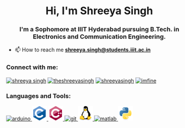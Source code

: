 <h1 align="center">Hi, I'm Shreeya Singh</h1>
<h3 align="center">I'm a Sophomore at IIIT Hyderabad pursuing B.Tech. in Electronics and Communication Engineering.</h3>

- 📫 How to reach me **shreeya.singh@students.iiit.ac.in**

<!-- <img align="right" alt="Coding" width="400" src="https://camo.githubusercontent.com/551811b7cf59daa90eac76da3fc55b79d0dfe8893ece666702d2e911bf10c5f3/68747470733a2f2f63646e2e6472696262626c652e636f6d2f75736572732f313331343437352f73637265656e73686f74732f333033313336382f6d652e676966"> -->

<h3 align="left">Connect with me:</h3>
<p align="left">
<a href="https://linkedin.com/in/shreeya singh" target="blank"><img align="center" src="https://raw.githubusercontent.com/rahuldkjain/github-profile-readme-generator/master/src/images/icons/Social/linked-in-alt.svg" alt="shreeya singh" height="30" width="40" /></a>
<a href="https://instagram.com/theshreeyasingh" target="blank"><img align="center" src="https://raw.githubusercontent.com/rahuldkjain/github-profile-readme-generator/master/src/images/icons/Social/instagram.svg" alt="theshreeyasingh" height="30" width="40" /></a>
<a href="https://www.codechef.com/users/shreeyasingh" target="blank"><img align="center" src="https://cdn.jsdelivr.net/npm/simple-icons@3.1.0/icons/codechef.svg" alt="shreeyasingh" height="30" width="40" /></a>
<a href="https://codeforces.com/profile/imfine" target="blank"><img align="center" src="https://raw.githubusercontent.com/rahuldkjain/github-profile-readme-generator/master/src/images/icons/Social/codeforces.svg" alt="imfine" height="30" width="40" /></a>
</p>

<h3 align="left">Languages and Tools:</h3>
<p align="left"> <a href="https://www.arduino.cc/" target="_blank" rel="noreferrer"> <img src="https://cdn.worldvectorlogo.com/logos/arduino-1.svg" alt="arduino" width="40" height="40"/> </a> <a href="https://www.cprogramming.com/" target="_blank" rel="noreferrer"> <img src="https://raw.githubusercontent.com/devicons/devicon/master/icons/c/c-original.svg" alt="c" width="40" height="40"/> </a> <a href="https://www.w3schools.com/cpp/" target="_blank" rel="noreferrer"> <img src="https://raw.githubusercontent.com/devicons/devicon/master/icons/cplusplus/cplusplus-original.svg" alt="cplusplus" width="40" height="40"/> </a> <a href="https://git-scm.com/" target="_blank" rel="noreferrer"> <img src="https://www.vectorlogo.zone/logos/git-scm/git-scm-icon.svg" alt="git" width="40" height="40"/> </a> <a href="https://www.linux.org/" target="_blank" rel="noreferrer"> <img src="https://raw.githubusercontent.com/devicons/devicon/master/icons/linux/linux-original.svg" alt="linux" width="40" height="40"/> </a> <a href="https://www.mathworks.com/" target="_blank" rel="noreferrer"> <img src="https://upload.wikimedia.org/wikipedia/commons/2/21/Matlab_Logo.png" alt="matlab" width="40" height="40"/> </a> <a href="https://www.python.org" target="_blank" rel="noreferrer"> <img src="https://raw.githubusercontent.com/devicons/devicon/master/icons/python/python-original.svg" alt="python" width="40" height="40"/> </a> </p>
